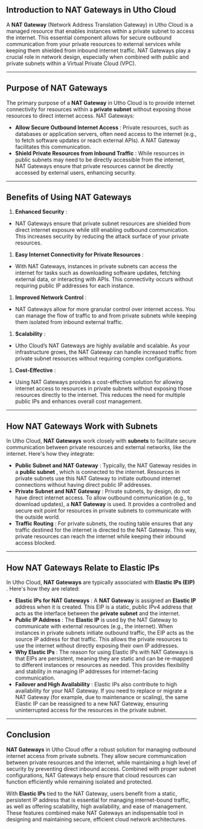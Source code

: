 ## **Introduction to NAT Gateways in Utho Cloud**

A **NAT Gateway** (Network Address Translation Gateway) in Utho Cloud is a managed resource that enables instances within a private subnet to access the internet. This essential component allows for secure outbound communication from your private resources to external services while keeping them shielded from inbound internet traffic. NAT Gateways play a crucial role in network design, especially when combined with public and private subnets within a Virtual Private Cloud (VPC).

---

## **Purpose of NAT Gateways**

The primary purpose of a **NAT Gateway** in Utho Cloud is to provide internet connectivity for resources within a **private subnet** without exposing those resources to direct internet access. NAT Gateways:

* **Allow Secure Outbound Internet Access** : Private resources, such as databases or application servers, often need access to the internet (e.g., to fetch software updates or reach external APIs). A NAT Gateway facilitates this communication.
* **Shield Private Resources from Inbound Traffic** : While resources in public subnets may need to be directly accessible from the internet, NAT Gateways ensure that private resources cannot be directly accessed by external users, enhancing security.

---

## **Benefits of Using NAT Gateways**

1. **Enhanced Security** :

* NAT Gateways ensure that private subnet resources are shielded from direct internet exposure while still enabling outbound communication. This increases security by reducing the attack surface of your private resources.

1. **Easy Internet Connectivity for Private Resources** :

* With NAT Gateways, instances in private subnets can access the internet for tasks such as downloading software updates, fetching external data, or interacting with APIs. This connectivity occurs without requiring public IP addresses for each instance.

1. **Improved Network Control** :

* NAT Gateways allow for more granular control over internet access. You can manage the flow of traffic to and from private subnets while keeping them isolated from inbound external traffic.

1. **Scalability** :

* Utho Cloud’s NAT Gateways are highly available and scalable. As your infrastructure grows, the NAT Gateway can handle increased traffic from private subnet resources without requiring complex configurations.

1. **Cost-Effective** :

* Using NAT Gateways provides a cost-effective solution for allowing internet access to resources in private subnets without exposing those resources directly to the internet. This reduces the need for multiple public IPs and enhances overall cost management.

---

## **How NAT Gateways Work with Subnets**

In Utho Cloud, **NAT Gateways** work closely with **subnets** to facilitate secure communication between private resources and external networks, like the internet. Here's how they integrate:

* **Public Subnet and NAT Gateway** : Typically, the NAT Gateway resides in a  **public subnet** , which is connected to the internet. Resources in private subnets use this NAT Gateway to initiate outbound internet connections without having direct public IP addresses.
* **Private Subnet and NAT Gateway** : Private subnets, by design, do not have direct internet access. To allow outbound communication (e.g., to download updates), a **NAT Gateway** is used. It provides a controlled and secure exit point for resources in private subnets to communicate with the outside world.
* **Traffic Routing** : For private subnets, the routing table ensures that any traffic destined for the internet is directed to the NAT Gateway. This way, private resources can reach the internet while keeping their inbound access blocked.

---

## **How NAT Gateways Relate to Elastic IPs**

In Utho Cloud, **NAT Gateways** are typically associated with  **Elastic IPs (EIP)** . Here's how they are related:

* **Elastic IPs for NAT Gateways** : A **NAT Gateway** is assigned an **Elastic IP** address when it is created. This EIP is a static, public IPv4 address that acts as the interface between the **private subnet** and the internet.
* **Public IP Address** : The **Elastic IP** is used by the NAT Gateway to communicate with external resources (e.g., the internet). When instances in private subnets initiate outbound traffic, the EIP acts as the source IP address for that traffic. This allows the private resources to use the internet without directly exposing their own IP addresses.
* **Why Elastic IPs** : The reason for using Elastic IPs with NAT Gateways is that EIPs are persistent, meaning they are static and can be re-mapped to different instances or resources as needed. This provides flexibility and stability in managing IP addresses for internet-facing communication.
* **Failover and High Availability** : Elastic IPs also contribute to high availability for your NAT Gateway. If you need to replace or migrate a NAT Gateway (for example, due to maintenance or scaling), the same Elastic IP can be reassigned to a new NAT Gateway, ensuring uninterrupted access for the resources in the private subnet.

---

## **Conclusion**

**NAT Gateways** in Utho Cloud offer a robust solution for managing outbound internet access from private subnets. They allow secure communication between private resources and the internet, while maintaining a high level of security by preventing direct inbound access. Combined with proper subnet configurations, NAT Gateways help ensure that cloud resources can function efficiently while remaining isolated and protected.

With **Elastic IPs** tied to the NAT Gateway, users benefit from a static, persistent IP address that is essential for managing internet-bound traffic, as well as offering scalability, high availability, and ease of management. These features combined make NAT Gateways an indispensable tool in designing and maintaining secure, efficient cloud network architectures.
